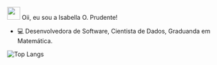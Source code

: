<img src="https://media.giphy.com/media/hvRJCLFzcasrR4ia7z/giphy.gif" width="30px" height="30px"> Oii, eu sou a Isabella O. Prudente!

-  💻 Desenvolvedora de Software, Cientista de Dados, Graduanda em Matemática.

  
<img src="https://github-readme-stats.vercel.app/api/top-langs/?username=ioprudente&theme=tokyonight&count_private=true&layout=compact" alt="Top Langs">
